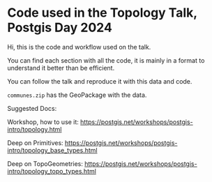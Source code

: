 # Code used in the Topology Talk, Postgis Day 2024

Hi, this is the code and workflow used on the talk.

You can find each section with all the code, it is mainly in a format to understand it better than be efficient.

You can follow the talk and reproduce it with this data and code.

```communes.zip``` has the GeoPackage with the data.

Suggested Docs:

Workshop, how to use it: https://postgis.net/workshops/postgis-intro/topology.html

Deep on Primitives: https://postgis.net/workshops/postgis-intro/topology_base_types.html

Deep on TopoGeometries: https://postgis.net/workshops/postgis-intro/topology_topo_types.html
